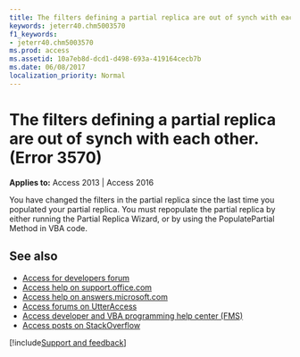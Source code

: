 ```yaml
---
title: The filters defining a partial replica are out of synch with each other. (Error 3570)
keywords: jeterr40.chm5003570
f1_keywords:
- jeterr40.chm5003570
ms.prod: access
ms.assetid: 10a7eb8d-dcd1-d498-693a-419164cecb7b
ms.date: 06/08/2017
localization_priority: Normal
---
```



# The filters defining a partial replica are out of synch with each other. (Error 3570)

  

**Applies to:** Access 2013 | Access 2016

You have changed the filters in the partial replica since the last time you populated your partial replica. You must repopulate the partial replica by either running the Partial Replica Wizard, or by using the PopulatePartial Method in VBA code.

## See also

- [Access for developers forum](https://social.msdn.microsoft.com/Forums/office/home?forum=accessdev)
- [Access help on support.office.com](https://support.office.com/search/results?query=Access)
- [Access help on answers.microsoft.com](https://answers.microsoft.com/)
- [Access forums on UtterAccess](https://www.utteraccess.com/forum/index.php?act=idx)
- [Access developer and VBA programming help center (FMS)](https://www.fmsinc.com/MicrosoftAccess/developer/)
- [Access posts on StackOverflow](https://stackoverflow.com/questions/tagged/ms-access)

[!include[Support and feedback](~/includes/feedback-boilerplate.md)]